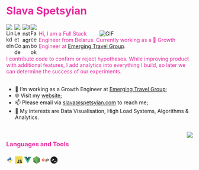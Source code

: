  
<h1 style='color: #e5289e'>Slava Spetsyian</h1>

<a href="https://www.linkedin.com/in/spetsyian/">
  <img align="left" alt="LinkdeIn" width="22px" src="https://cdn.jsdelivr.net/npm/simple-icons@v3/icons/linkedin.svg" />
</a>
<a href="https://leetcode.com/saequus">
  <img fill="#e5289e" align="left" alt="LeetCode" width="22px" src="https://cdn.jsdelivr.net/npm/simple-icons@3.1.0/icons/leetcode.svg" />
</a>
<a href="https://www.instagram.com/slava.spetsyian/">
  <img align="left" alt="Instagram" width="22px" src="https://cdn.jsdelivr.net/npm/simple-icons@v3/icons/instagram.svg" />
</a>
<a href="https://www.facebook.com/slava.spetsyian">
  <img align="left" alt="Facebook" width="22px" src="https://cdn.jsdelivr.net/npm/simple-icons@v3/icons/facebook.svg" />
</a>
<br/>

<img align="right" width="50%" alt="GIF" src="https://thumbs.gfycat.com/BreakableGlaringImpala-size_restricted.gif" />
<div style="color: #e5289e">
  <div>
    Hi, I am a Full Stack Engineer from Belarus. Currently working as a 🚀 Growth Engineer at 
    <a href="https://www.emergingtravel.com/">Emerging Travel Group</a>.
  </div>
  <br/>
  <div>
    I contribute code to confirm or reject hypotheses. 
    While improving product with additional features, 
    I add analytics into everything I build, so later we can 
    determine the success of our experiments. 
  </div>
</div>
<br/>

- 💼 I’m working as a Growth Engineer at [Emerging Travel Group](https://www.emergingtravel.com/);
- 🌐 Visit my [website](https://spetsyian.com/);
- 📫 Please email via slava@spetsyian.com to reach me;
- 🤔 My interests are Data Visualisation, High Load Systems, Algorithms & Analytics.

<br />

<a href="https://github.com/saequus">
  <img align="right" src="https://github-readme-stats.vercel.app/api/top-langs/?username=saequus&theme=synthwave&hide=css" />
</a>


<h3 style='color: #e5289e;'>Languages and Tools<h3> 


<code><img height="20" src="https://raw.githubusercontent.com/github/explore/80688e429a7d4ef2fca1e82350fe8e3517d3494d/topics/python/python.png"></code>
<code><img height="20" src="https://raw.githubusercontent.com/github/explore/80688e429a7d4ef2fca1e82350fe8e3517d3494d/topics/javascript/javascript.png"></code>
<code><img height="20" src="https://raw.githubusercontent.com/github/explore/80688e429a7d4ef2fca1e82350fe8e3517d3494d/topics/vue/vue.png"></code>
<code><img height="20" src="https://raw.githubusercontent.com/github/explore/80688e429a7d4ef2fca1e82350fe8e3517d3494d/topics/nodejs/nodejs.png"></code>
<code><img height="20" src="https://raw.githubusercontent.com/github/explore/80688e429a7d4ef2fca1e82350fe8e3517d3494d/topics/git/git.png"></code>
<code><img height="20" src="https://raw.githubusercontent.com/github/explore/80688e429a7d4ef2fca1e82350fe8e3517d3494d/topics/terminal/terminal.png"></code>
<br/>





